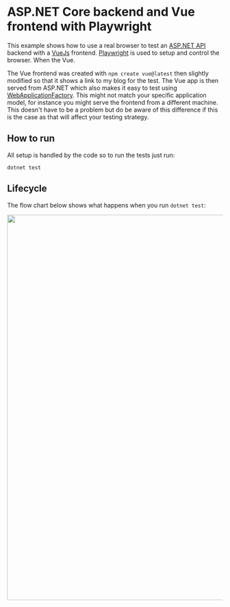 # ASP.NET Core backend and Vue frontend with Playwright
This example shows how to use a real browser to test an [ASP.NET API](https://learn.microsoft.com/en-us/aspnet/core/tutorials/min-web-api?view=aspnetcore-7.0&tabs=visual-studio) backend with a [VueJs](https://vuejs.org/) frontend. [Playwright](https://playwright.dev/dotnet/) is used to setup and control the browser. When the Vue.

The Vue frontend was created with `npm create vue@latest` then slightly modified so that it shows a link to my blog for the test. The Vue app is then served from ASP.NET which also makes it easy to test using [WebApplicationFactory](https://learn.microsoft.com/en-us/aspnet/core/test/integration-tests?view=aspnetcore-7.0). This might not match your specific application model, for instance you might serve the frontend from a different machine. This doesn't have to be a problem but do be aware of this difference if this is the case as that will affect your testing strategy.

## How to run
All setup is handled by the code so to run the tests just run:
```
dotnet test
```

## Lifecycle
The flow chart below shows what happens when you run `dotnet test`:

<img src="/Media/PlaywrightTestsFlowChart.drawio.svg" height="900" />
